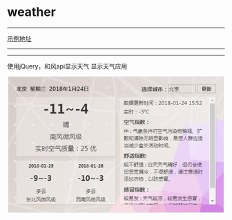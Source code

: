 # weather
---
[示例地址](https://quiet-mouse.github.io/weather/)

---
---
使用jQuery，和风api显示天气
显示天气应用

![效果示意图](https://github.com/quiet-mouse/weather/blob/master/demo.png)
